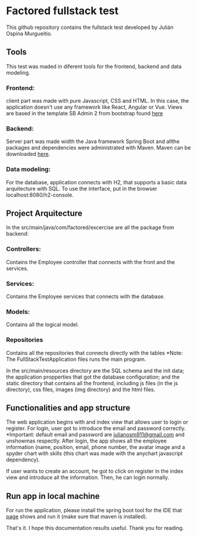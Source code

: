 # Factored fullstack test

This github repository contains the fullstack test developed by Julián Ospina Murgueitio.

## Tools
This test was maded in diferent tools for the frontend, backend and data modeling.

### Frontend: 
client part was made with pure Javascript, CSS and HTML. In this case, the application doesn't use any framework like React, Angular or Vue. Views are
based in the template SB Admin 2 from bootstrap found [here](https://startbootstrap.com/theme/sb-admin-2)

### Backend:

Server part was made width the Java framework Spring Boot and allthe packages and dependencies were administrated with Maven. Maven can be
downloaded [here](https://maven.apache.org/download.cgi).

### Data modeling:

For the database, application connects with H2, that supports a basic data arquitecture with SQL. To use the interface, put in the browser localhost:8080/h2-console.

## Project Arquitecture

In the src/main/java/com/factored/excercise are all the package from backend:

### Controllers:
Contains the Employee controller that connects with the front and the services.
### Services:
Contains the Employee services that connects with the database.
### Models:
Contains all the logical model.
### Repositories
Contains all the repositories that connects directly with the tables
*Note: The FullStackTestApplication files runs the main program.

In the src/main/resources directory are the SQL schema and the init data; the application propperties that got the database configuration; and
the static directory that contains all the frontend, including js files (in the js directory), css files, images (img directory) and the html files.

## Functionalities and app structure

The web application begins with and index view that allows user to login or register. For login, user got to introduce the email and password correctly.
*Important: default email and password are julianosm911@gmail.com and unshowmas respectly. After login, the app shows all the employee information (name,
position, email, phone number, the avatar image and a spyder chart with skills (this chart was made with the anychart javascript dependency). 

If user wants to create an account, he got to click on register in the index view and introduce all the information. Then, he can login normally.

## Run app in local machine

For run the application, please install the spring boot tool for the IDE that [page](https://spring.io/tools) shows and run it (make sure that maven is installed).

That's it. I hope this documentation results useful. Thank you for reading.
